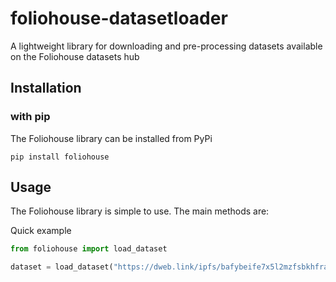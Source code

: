# foliohouse-datasetloader

A lightweight library for downloading and pre-processing datasets available on the Foliohouse datasets hub

## Installation
### with pip
The Foliohouse library can be installed from PyPi 
```shell
pip install foliohouse
```

## Usage
The Foliohouse library is simple to use. The main methods are:


Quick example
```python
from foliohouse import load_dataset

dataset = load_dataset("https://dweb.link/ipfs/bafybeife7x5l2mzfsbkhfraltoj2obun6wh5n74mxm7hr22mah3pkxdhb4/dataset")
```
